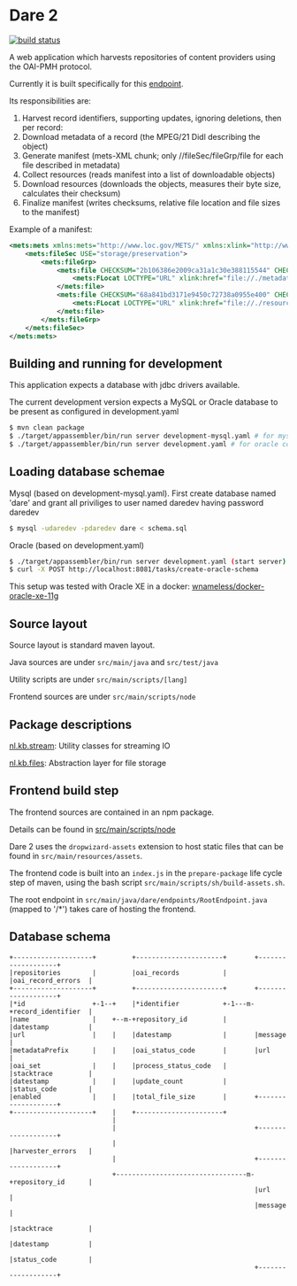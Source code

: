 # Dare 2

[![build status](https://travis-ci.org/renevanderark/dare2.svg?branch=master)](https://travis-ci.org/renevanderark/dare2)

A web application which harvests repositories of content providers using the OAI-PMH protocol.

Currently it is built specifically for this [endpoint](http://oai.gharvester.dans.knaw.nl/?verb=Identify).

Its responsibilities are:

1) Harvest record identifiers, supporting updates, ignoring deletions, then per record:
2) Download metadata of a record (the MPEG/21 Didl describing the object)
3) Generate manifest (mets-XML chunk; only //fileSec/fileGrp/file for each file described in metadata)
4) Collect resources (reads manifest into a list of downloadable objects)
5) Download resources (downloads the objects, measures their byte size, calculates their checksum)
6) Finalize manifest (writes checksums, relative file location and file sizes to the manifest)

Example of a manifest:
```xml
<mets:mets xmlns:mets="http://www.loc.gov/METS/" xmlns:xlink="http://www.w3.org/1999/xlink">
    <mets:fileSec USE="storage/preservation">
        <mets:fileGrp>
            <mets:file CHECKSUM="2b106386e2009ca31a1c30e388115544" CHECKSUMTYPE="MD5" ID="metadata" MIMETYPE="text/xml" SIZE="6298">
                <mets:FLocat LOCTYPE="URL" xlink:href="file://./metadata.xml"/>
            </mets:file>
            <mets:file CHECKSUM="68a841bd3171e9450c72738a0955e400" CHECKSUMTYPE="MD5" ID="FILE_0001" MIMETYPE="application/pdf" SIZE="256714">
                <mets:FLocat LOCTYPE="URL" xlink:href="file://./resources/100173.pdf"/>
            </mets:file>
        </mets:fileGrp>
    </mets:fileSec>
</mets:mets>
```

## Building and running for development

This application expects a database with jdbc drivers available. 

The current development version expects a MySQL or Oracle database to be present as configured in development.yaml

```sh
$ mvn clean package
$ ./target/appassembler/bin/run server development-mysql.yaml # for mysql config
$ ./target/appassembler/bin/run server development.yaml # for oracle config
``` 

## Loading database schemae

Mysql (based on development-mysql.yaml). First create database named 'dare' and grant all priviliges to user named 
daredev having password daredev
```sh
$ mysql -udaredev -pdaredev dare < schema.sql
```

Oracle (based on development.yaml)
```sh
$ ./target/appassembler/bin/run server development.yaml (start server)
$ curl -X POST http://localhost:8081/tasks/create-oracle-schema
```

This setup was tested with Oracle XE in a docker:
[wnameless/docker-oracle-xe-11g](https://github.com/wnameless/docker-oracle-xe-11g)

## Source layout

Source layout is standard maven layout. 

Java sources are under ```src/main/java``` and ```src/test/java```

Utility scripts are under ```src/main/scripts/[lang]``` 

Frontend sources are under ```src/main/scripts/node```

## Package descriptions

[nl.kb.stream](src/main/java/nl/kb/stream): Utility classes for streaming IO

[nl.kb.files](src/main/java/nl/kb/files): Abstraction layer for file storage

## Frontend build step

The frontend sources are contained in an npm package.
 
Details can be found in [src/main/scripts/node](src/main/scripts/node)
 
Dare 2 uses the ```dropwizard-assets```  extension to host static files that can be found in ```src/main/resources/assets```.

The frontend code is built into an ```index.js``` in the ```prepare-package``` life cycle step of maven, using the bash script ```src/main/scripts/sh/build-assets.sh```.

The root endpoint in ```src/main/java/dare/endpoints/RootEndpoint.java``` (mapped to '/*') takes care of hosting the frontend.


## Database schema


```
+--------------------+         +----------------------+       +-------------------+
|repositories        |         |oai_records           |       |oai_record_errors  |
+--------------------+         +----------------------+       +-------------------+
|*id                 +-1--+    |*identifier           +-1---m-+record_identifier  |
|name                |    +--m-+repository_id         |       |datestamp          |
|url                 |    |    |datestamp             |       |message            |
|metadataPrefix      |    |    |oai_status_code       |       |url                |
|oai_set             |    |    |process_status_code   |       |stacktrace         |
|datestamp           |    |    |update_count          |       |status_code        |
|enabled             |    |    |total_file_size       |       +-------------------+
+--------------------+    |    +----------------------+
                          |
                          |                                   +-------------------+
                          |                                   |harvester_errors   |
                          |                                   +-------------------+
                          +---------------------------------m-+repository_id      |
                                                              |url                |
                                                              |message            |
                                                              |stacktrace         |
                                                              |datestamp          |
                                                              |status_code        |
                                                              +-------------------+

```
